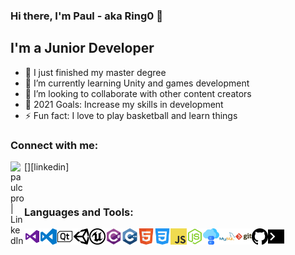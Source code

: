 ### Hi there, I'm Paul - aka Ring0 👋

## I'm a Junior Developer

- 🔭 I just finished my master degree
- 🌱 I’m currently learning Unity and games development
- 👯 I’m looking to collaborate with other content creators
- 🥅 2021 Goals: Increase my skills in development
- ⚡ Fun fact: I love to play basketball and learn things

### Connect with me:

[<img align="left" alt="paulcpro | LinkedIn" width="22px" src="https://cdn.jsdelivr.net/npm/simple-icons@v3/icons/linkedin.svg" />][linkedin]

<br />

### Languages and Tools:

<img align="left" alt="Visual Studio" width="26px" src="./icon/visualstudio.png" />
<img align="left" alt="Visual Studio Code" width="26px" src="./icon/visualstudiocode.png" />
<img align="left" alt="Qt" width="26px" src="./icon/qt.png" />
<img align="left" alt="Unity" width="26px" src="./icon/unity.png" />
<img align="left" alt="UnrealEngine" width="26px" src="./icon/unrealengine.png" />
<img align="left" alt="C#" width="26px" src="./icon/csharp.png" />
<img align="left" alt="C++" width="26px" src="./icon/c++.png" />
<img align="left" alt="HTML5" width="26px" src="./icon/html.png" />
<img align="left" alt="CSS3" width="26px" src="./icon/css.png" />
<img align="left" alt="JavaScript" width="26px" src="./icon/javascript.png" />
<img align="left" alt="Node.js" width="26px" src="./icon/nodejs.png" />
<img align="left" alt="SQL" width="26px" src="./icon/database.png" />
<img align="left" alt="MySQL" width="26px" src="./icon/mysql.png" />
<img align="left" alt="Git" width="26px" src="./icon/git.png" />
<img align="left" alt="GitHub" width="26px" src="./icon/github.png" />
<img align="left" alt="Terminal" width="26px" src="./icon/terminal.png" />

<br />
